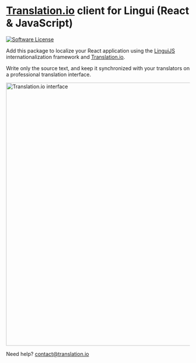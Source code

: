 # [Translation.io](https://translation.io) client for Lingui (React & JavaScript)

[![Software License](https://img.shields.io/badge/license-MIT-brightgreen.svg?style=flat-square)](LICENSE)

Add this package to localize your React application using the
[LinguiJS](https://github.com//lingui/js-lingui) internationalization framework
and [Translation.io](https://translation.io).

Write only the source text, and keep it synchronized with your translators on a
professional translation interface.

<a href="https://translation.io">
  <img width="720px" alt="Translation.io interface" src="https://translation.io/gifs/translation.gif">
</a>

Need help? [contact@translation.io](mailto:contact@translation.io)
